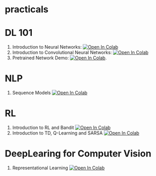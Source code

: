 # practicals
# DL 101 
1. Introduction to Neural Networks: [![Open In Colab](https://colab.research.google.com/assets/colab-badge.svg)](https://colab.research.google.com/drive/1k5NiiZ36bjfo0NO8AHFGcVrdII1xNLIW?usp=sharing)
2. Introduction to Convolutional Neural Networks: [![Open In Colab](https://colab.research.google.com/assets/colab-badge.svg)](https://colab.research.google.com/drive/1ACHfm4RDDyJWrpSPlu5SDAZ301SvF_D0?usp=sharing)
3. Pretrained Network Demo: [![Open In Colab](https://colab.research.google.com/assets/colab-badge.svg)](https://colab.research.google.com/drive/11VKxFM3uwT-PcYu83nkMGZPBfcC2C5LF?usp=sharing). 
# NLP
1. Sequence Models [![Open In Colab](https://colab.research.google.com/assets/colab-badge.svg)](https://colab.research.google.com/drive/12v0YgDg1Ng6-XA6oQtIzOhbOx-hkgUin?usp=sharing) 

# RL 
1. Introduction to RL and Bandit [![Open In Colab](https://colab.research.google.com/assets/colab-badge.svg)](https://colab.research.google.com/github/OxML2020/practicals/blob/master/OxML2020_RL1.ipynb)
2. Introduction to TD, Q-Learning and SARSA [![Open In Colab](https://colab.research.google.com/assets/colab-badge.svg)](https://colab.research.google.com/github/OxML2020/practicals/blob/master/OxML2020_RL2.ipynb)



# DeepLearing for Computer Vision
1. Representational Learning [![Open In Colab](https://colab.research.google.com/assets/colab-badge.svg)](https://colab.research.google.com/drive/1uiohkOGwOxOLT6n_oT19o1QdW2gvGajx#scrollTo=q84I8_5sn25_)
